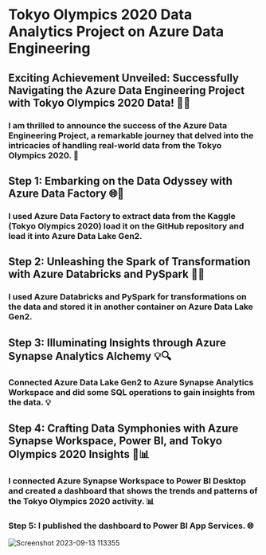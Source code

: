 # Tokyo Olympics 2020 Data Analytics Project on Azure Data Engineering
## Exciting Achievement Unveiled: Successfully Navigating the Azure Data Engineering Project with Tokyo Olympics 2020 Data! 🏅🚀
### I am thrilled to announce the success of the Azure Data Engineering Project, a remarkable journey that delved into the intricacies of handling real-world data from the Tokyo Olympics 2020. 🎉

## Step 1: Embarking on the Data Odyssey with Azure Data Factory 🌐🚀
### I used Azure Data Factory to extract data from the Kaggle (Tokyo Olympics 2020) load it on the GitHub repository and load it into Azure Data Lake Gen2.


## Step 2: Unleashing the Spark of Transformation with Azure Databricks and PySpark 🔮🔥
### I used Azure Databricks and PySpark for transformations on the data and stored it in another container on Azure Data Lake Gen2.


## Step 3: Illuminating Insights through Azure Synapse Analytics Alchemy 💡🔍
### Connected Azure Data Lake Gen2 to Azure Synapse Analytics Workspace and did some SQL operations to gain insights from the data. 💡


## Step 4: Crafting Data Symphonies with Azure Synapse Workspace, Power BI, and Tokyo Olympics 2020 Insights 🎨📊
### I connected Azure Synapse Workspace to Power BI Desktop and created a dashboard that shows the trends and patterns of the Tokyo Olympics 2020 activity. 📊



### Step 5: I published the dashboard to Power BI App Services. 🌐

![Screenshot 2023-09-13 113355](https://github.com/NADIRHUSSAIN11/Tokyo-Olympic-Data-Analytics-Azure-Data-Engineering-Project/assets/89727973/df858a35-50b9-4858-a621-695440b7bab3)



